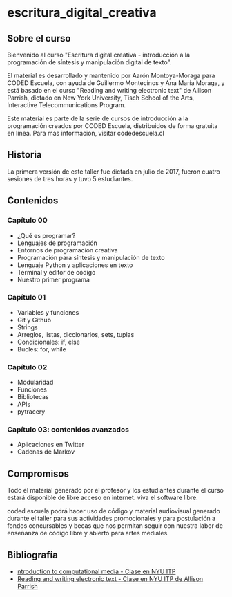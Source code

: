 # escritura_digital_creativa

## Sobre el curso

Bienvenido al curso "Escritura digital creativa - introducción a la programación de síntesis y manipulación digital de texto".

El material es desarrollado y mantenido por Aarón Montoya-Moraga para CODED Escuela, con ayuda de Guillermo Montecinos y Ana María Moraga, y está basado en el curso "Reading and writing electronic text" de Allison Parrish, dictado en New York University, Tisch School of the Arts, Interactive Telecommunications Program.

Este material es parte de la serie de cursos de introducción a la programación creados por CODED Escuela, distribuidos de forma gratuita en línea. Para más información, visitar codedescuela.cl

## Historia

La primera versión de este taller fue dictada en julio de 2017, fueron cuatro sesiones de tres horas y tuvo 5 estudiantes.

## Contenidos

### Capítulo 00

* ¿Qué es programar?
* Lenguajes de programación
* Entornos de programación creativa
* Programación para síntesis y manipulación de texto
* Lenguaje Python y aplicaciones en texto
* Terminal y editor de código
* Nuestro primer programa

### Capítulo 01

* Variables y funciones
* Git y Github
* Strings
* Arreglos, listas, diccionarios, sets, tuplas
* Condicionales: if, else
* Bucles: for, while

### Capítulo 02

* Modularidad
* Funciones
* Bibliotecas
* APIs
* pytracery

### Capítulo 03: contenidos avanzados

* Aplicaciones en Twitter
* Cadenas de Markov

## Compromisos

Todo el material generado por el profesor y los estudiantes durante el curso estará disponible de libre acceso en internet. viva el software libre.

coded escuela podrá hacer uso de código y material audiovisual generado durante el taller para sus actividades promocionales y para postulación a fondos concursables y becas que nos permitan seguir con nuestra labor de enseñanza de código libre y abierto para artes mediales.

## Bibliografía

* [ntroduction to computational media - Clase en NYU ITP](https://github.com/ITPNYU/ICM-2015)
* [Reading and writing electronic text - Clase en NYU ITP de Allison Parrish](http://rwet.decontextualize.com/)
